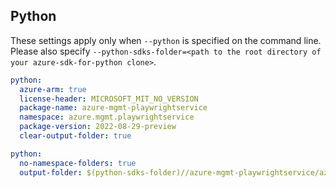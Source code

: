 ## Python

These settings apply only when `--python` is specified on the command line.
Please also specify `--python-sdks-folder=<path to the root directory of your azure-sdk-for-python clone>`.

```yaml $(python)
python:
  azure-arm: true
  license-header: MICROSOFT_MIT_NO_VERSION
  package-name: azure-mgmt-playwrightservice
  namespace: azure.mgmt.playwrightservice
  package-version: 2022-08-29-preview
  clear-output-folder: true
```

```yaml $(python)
python:
  no-namespace-folders: true
  output-folder: $(python-sdks-folder)//azure-mgmt-playwrightservice/azure/mgmt/playwrightservice
```